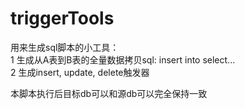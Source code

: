 # triggerTools
用来生成sql脚本的小工具：  
1 生成从A表到B表的全量数据拷贝sql: insert into select...    
2 生成insert, update, delete触发器  

本脚本执行后目标db可以和源db可以完全保持一致  